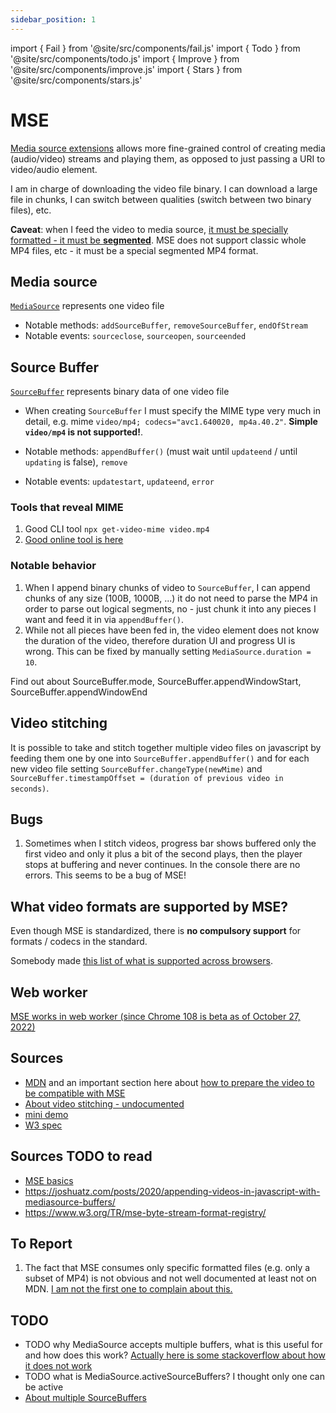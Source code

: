 ```yaml
---
sidebar_position: 1
---
```


import { Fail } from '@site/src/components/fail.js'
import { Todo } from '@site/src/components/todo.js'
import { Improve } from '@site/src/components/improve.js'
import { Stars } from '@site/src/components/stars.js'

# MSE
[Media source extensions](https://developer.mozilla.org/en-US/docs/Web/API/Media_Source_Extensions_API) allows more fine-grained control of creating media (audio/video) streams and playing them, as opposed to just passing a URI to video/audio element.

I am in charge of downloading the video file binary. I can download a large file in chunks, I can switch between qualities (switch between two binary files), etc.

**Caveat**: when I feed the video to media source, [it must be specially formatted - it must be **segmented**](https://developer.mozilla.org/en-US/docs/Web/API/Media_Source_Extensions_API/Transcoding_assets_for_MSE). MSE does not support classic whole MP4 files, etc - it must be a special segmented MP4 format.


## Media source
[`MediaSource`](https://developer.mozilla.org/en-US/docs/Web/API/MediaSource) represents one video file

- Notable methods: `addSourceBuffer`, `removeSourceBuffer`, `endOfStream`
- Notable events: `sourceclose`, `sourceopen`, `sourceended`

## Source Buffer
[`SourceBuffer`](https://developer.mozilla.org/en-US/docs/Web/API/SourceBuffer) represents binary data of one video file

- When creating `SourceBuffer` I must specify the MIME type very much in detail, e.g. mime `video/mp4; codecs="avc1.640020, mp4a.40.2"`. **Simple `video/mp4` is not supported!**.

- Notable methods: `appendBuffer()` (must wait until `updateend` / until `updating` is false), `remove`
- Notable events: `updatestart`, `updateend`, `error`

### Tools that reveal MIME
1. Good CLI tool `npx get-video-mime video.mp4`
2. [Good online tool is here ](https://nickdesaulniers.github.io/mp4info/)


### Notable behavior
1. When I append binary chunks of video to `SourceBuffer`, I can append chunks of any size (100B, 1000B, ...) it do not need to parse the MP4 in order to parse out logical segments, no - just chunk it into any pieces I want and feed it in via `appendBuffer()`.
2. While not all pieces have been fed in, the video element does not know the duration of the video, therefore duration UI and progress UI is wrong. This can be fixed by manually setting `MediaSource.duration = 10`.

<Todo>Find out about SourceBuffer.mode, SourceBuffer.appendWindowStart, SourceBuffer.appendWindowEnd</Todo>

## Video stitching
It is possible to take and stitch together multiple video files on javascript by feeding them one by one into `SourceBuffer.appendBuffer()` and for each new video file setting `SourceBuffer.changeType(newMime)` and `SourceBuffer.timestampOffset = (duration of previous video in seconds)`.

## Bugs
1. Sometimes when I stitch videos, progress bar shows buffered only the first video and only it plus a bit of the second plays, then the player stops at buffering and never continues. In the console there are no errors. This seems to be a bug of MSE!


## What video formats are supported by MSE?
Even though MSE is standardized, there is **no compulsory support** for formats / codecs in the standard.

Somebody made [this list of what is supported across browsers](https://cconcolato.github.io/media-mime-support/).

## Web worker
[MSE works in web worker (since Chrome 108 is beta as of October 27, 2022)](https://developer.mozilla.org/en-US/docs/Web/API/Media_Source_Extensions_API#availability_in_workers)


## Sources
- [MDN](https://developer.mozilla.org/en-US/docs/Web/API/Media_Source_Extensions_API) and an important section here about [how to prepare the video to be compatible with MSE](https://developer.mozilla.org/en-US/docs/Web/API/Media_Source_Extensions_API/Transcoding_assets_for_MSE)
- [About video stitching - undocumented](https://stackoverflow.com/questions/30436099/smooth-representation-change-using-media-source-api)
- [mini demo](https://github.com/nickdesaulniers/netfix/blob/gh-pages/demo/bufferAll.html)
- [W3 spec](https://www.w3.org/TR/media-source-2/#dom-sourcebuffer)

## Sources TODO to read
- [MSE basics](https://web.dev/media-mse-basics/)
- https://joshuatz.com/posts/2020/appending-videos-in-javascript-with-mediasource-buffers/
- https://www.w3.org/TR/mse-byte-stream-format-registry/


## To Report
1. The fact that MSE consumes only specific formatted files (e.g. only a subset of MP4) is not obvious and not well documented at least not on MDN. [I am not the first one to complain about this.](https://stackoverflow.com/questions/42234078/html5-mediasource-works-with-some-mp4-files-and-not-with-others-same-codecs)


## TODO
- TODO why MediaSource accepts multiple buffers, what is this useful for and how does this work? [Actually here is some stackoverflow about how it does not work](https://stackoverflow.com/questions/30436099/smooth-representation-change-using-media-source-api)
- TODO what is MediaSource.activeSourceBuffers? I thought only one can be active
- [About multiple SourceBuffers](https://stackoverflow.com/questions/48468375/javascript-append-multiple-buffer-to-sourcebuffer-and-play-them-as-a-single-vide)


